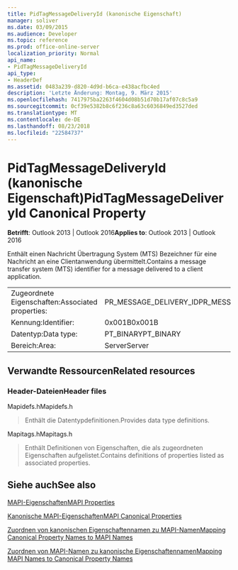 ```yaml
---
title: PidTagMessageDeliveryId (kanonische Eigenschaft)
manager: soliver
ms.date: 03/09/2015
ms.audience: Developer
ms.topic: reference
ms.prod: office-online-server
localization_priority: Normal
api_name:
- PidTagMessageDeliveryId
api_type:
- HeaderDef
ms.assetid: 0483a239-d820-4d9d-b6ca-e438acfbc4ed
description: 'Letzte Änderung: Montag, 9. März 2015'
ms.openlocfilehash: 7417975ba2263f4604d08b51d70b17af07c8c5a9
ms.sourcegitcommit: 0cf39e5382b8c6f236c8a63c6036849ed3527ded
ms.translationtype: MT
ms.contentlocale: de-DE
ms.lasthandoff: 08/23/2018
ms.locfileid: "22584737"
---
```

# <a name="pidtagmessagedeliveryid-canonical-property"></a><span data-ttu-id="9af40-103">PidTagMessageDeliveryId (kanonische Eigenschaft)</span><span class="sxs-lookup"><span data-stu-id="9af40-103">PidTagMessageDeliveryId Canonical Property</span></span>

  
  
<span data-ttu-id="9af40-104">**Betrifft**: Outlook 2013 | Outlook 2016</span><span class="sxs-lookup"><span data-stu-id="9af40-104">**Applies to**: Outlook 2013 | Outlook 2016</span></span> 
  
<span data-ttu-id="9af40-105">Enthält einen Nachricht Übertragung System (MTS) Bezeichner für eine Nachricht an eine Clientanwendung übermittelt.</span><span class="sxs-lookup"><span data-stu-id="9af40-105">Contains a message transfer system (MTS) identifier for a message delivered to a client application.</span></span>
  
|||
|:-----|:-----|
|<span data-ttu-id="9af40-106">Zugeordnete Eigenschaften:</span><span class="sxs-lookup"><span data-stu-id="9af40-106">Associated properties:</span></span>  <br/> |<span data-ttu-id="9af40-107">PR_MESSAGE_DELIVERY_ID</span><span class="sxs-lookup"><span data-stu-id="9af40-107">PR_MESSAGE_DELIVERY_ID</span></span>  <br/> |
|<span data-ttu-id="9af40-108">Kennung:</span><span class="sxs-lookup"><span data-stu-id="9af40-108">Identifier:</span></span>  <br/> |<span data-ttu-id="9af40-109">0x001B</span><span class="sxs-lookup"><span data-stu-id="9af40-109">0x001B</span></span>  <br/> |
|<span data-ttu-id="9af40-110">Datentyp:</span><span class="sxs-lookup"><span data-stu-id="9af40-110">Data type:</span></span>  <br/> |<span data-ttu-id="9af40-111">PT_BINARY</span><span class="sxs-lookup"><span data-stu-id="9af40-111">PT_BINARY</span></span>  <br/> |
|<span data-ttu-id="9af40-112">Bereich:</span><span class="sxs-lookup"><span data-stu-id="9af40-112">Area:</span></span>  <br/> |<span data-ttu-id="9af40-113">Server</span><span class="sxs-lookup"><span data-stu-id="9af40-113">Server</span></span>  <br/> |
   
## <a name="related-resources"></a><span data-ttu-id="9af40-114">Verwandte Ressourcen</span><span class="sxs-lookup"><span data-stu-id="9af40-114">Related resources</span></span>

### <a name="header-files"></a><span data-ttu-id="9af40-115">Header-Dateien</span><span class="sxs-lookup"><span data-stu-id="9af40-115">Header files</span></span>

<span data-ttu-id="9af40-116">Mapidefs.h</span><span class="sxs-lookup"><span data-stu-id="9af40-116">Mapidefs.h</span></span>
  
> <span data-ttu-id="9af40-117">Enthält die Datentypdefinitionen.</span><span class="sxs-lookup"><span data-stu-id="9af40-117">Provides data type definitions.</span></span>
    
<span data-ttu-id="9af40-118">Mapitags.h</span><span class="sxs-lookup"><span data-stu-id="9af40-118">Mapitags.h</span></span>
  
> <span data-ttu-id="9af40-119">Enthält Definitionen von Eigenschaften, die als zugeordneten Eigenschaften aufgelistet.</span><span class="sxs-lookup"><span data-stu-id="9af40-119">Contains definitions of properties listed as associated properties.</span></span>
    
## <a name="see-also"></a><span data-ttu-id="9af40-120">Siehe auch</span><span class="sxs-lookup"><span data-stu-id="9af40-120">See also</span></span>



[<span data-ttu-id="9af40-121">MAPI-Eigenschaften</span><span class="sxs-lookup"><span data-stu-id="9af40-121">MAPI Properties</span></span>](mapi-properties.md)
  
[<span data-ttu-id="9af40-122">Kanonische MAPI-Eigenschaften</span><span class="sxs-lookup"><span data-stu-id="9af40-122">MAPI Canonical Properties</span></span>](mapi-canonical-properties.md)
  
[<span data-ttu-id="9af40-123">Zuordnen von kanonischen Eigenschaftennamen zu MAPI-Namen</span><span class="sxs-lookup"><span data-stu-id="9af40-123">Mapping Canonical Property Names to MAPI Names</span></span>](mapping-canonical-property-names-to-mapi-names.md)
  
[<span data-ttu-id="9af40-124">Zuordnen von MAPI-Namen zu kanonische Eigenschaftennamen</span><span class="sxs-lookup"><span data-stu-id="9af40-124">Mapping MAPI Names to Canonical Property Names</span></span>](mapping-mapi-names-to-canonical-property-names.md)

